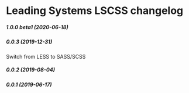 Leading Systems LSCSS changelog
===========================================
##### 1.0.0 beta1 (2020-06-18)

##### 0.0.3 (2019-12-31)
Switch from LESS to SASS/SCSS

##### 0.0.2 (2019-08-04)

##### 0.0.1 (2019-06-17)
